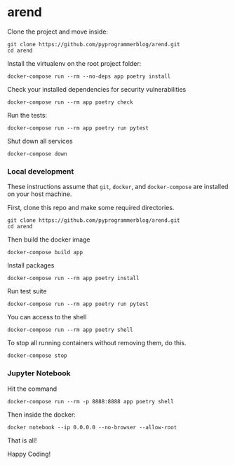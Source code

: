  arend
=============

Clone the project and move inside:
```shell
git clone https://github.com/pyprogrammerblog/arend.git
cd arend
```
 
Install the virtualenv on the root project folder:
```shell
docker-compose run --rm --no-deps app poetry install
```

Check your installed dependencies for security vulnerabilities
```shell
docker-compose run --rm app poetry check
```

Run the tests:
```shell
docker-compose run --rm app poetry run pytest
```

Shut down all services
```shell
docker-compose down
```

### Local development

These instructions assume that ``git``, ``docker``, and ``docker-compose`` are
installed on your host machine.

First, clone this repo and make some required directories.

```shell
git clone https://github.com/pyprogrammerblog/arend.git
cd arend
```

Then build the docker image

```shell
docker-compose build app
```

Install packages

```shell
docker-compose run --rm app poetry install
```

Run test suite

```shell
docker-compose run --rm app poetry run pytest
```

You can access to the shell
```shell
docker-compose run --rm app poetry shell
```

To stop all running containers without removing them, do this.

```shell
docker-compose stop
```

### Jupyter Notebook

Hit the command

```shell
docker-compose run --rm -p 8888:8888 app poetry shell
```

Then inside the docker:

```shell
docker notebook --ip 0.0.0.0 --no-browser --allow-root
```

That is all!

Happy Coding!
